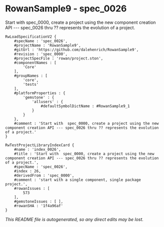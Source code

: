 # RowanSample9 - spec_0026
Start with  spec_0000, create a project using the new component creation API --- spec_0026 thru ?? represents the evolution of a project.
```
RwLoadSpecificationV2 {
	#specName : 'spec_0026',
	#projectName : 'RowanSample9',
	#gitUrl : 'https://github.com/dalehenrich/RowanSample9',
	#revision : 'spec_0000',
	#projectSpecFile : 'rowan/project.ston',
	#componentNames : [
		'Core'
	],
	#groupNames : [
		'core',
		'tests'
	],
	#platformProperties : {
		'gemstone' : {
			'allusers' : {
				#defaultSymbolDictName : #RowanSample9_1
			}
		}
	},
	#comment : 'Start with  spec_0000, create a project using the new component creation API --- spec_0026 thru ?? represents the evolution of a project.'
}

RwTestProjectLibraryIndexCard {
	#name : 'index_0026',
	#title : 'Start with  spec_0000, create a project using the new component creation API --- spec_0026 thru ?? represents the evolution of a project.',
	#specName : 'spec_0026',
	#index : 26,
	#derivedFrom : 'spec_0000',
	#comment : 'start with a single component, single package project.',
	#rowanIssues : [
		573
	],
	#gemstoneIssues : [ ],
	#rowanSHA : '1f4a96af'
}
```

*This README file is autogenerated, so any direct edits may be lost.*
